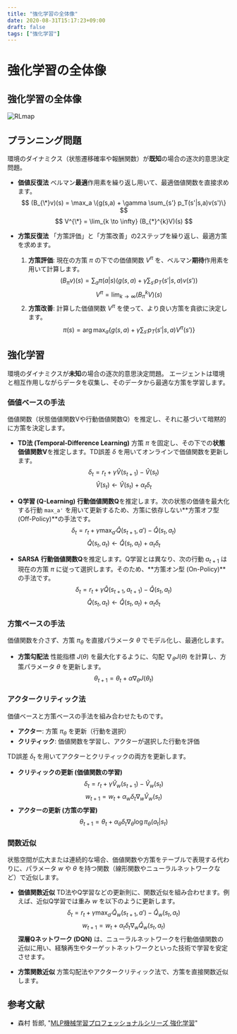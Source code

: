 ```yaml
---
title: "強化学習の全体像"
date: 2020-08-31T15:17:23+09:00
draft: false
tags: ["強化学習"] 
---
```

<!--more-->
# 強化学習の全体像
## 強化学習の全体像

![RLmap](.././fig1.jpeg)

## プランニング問題
環境のダイナミクス（状態遷移確率や報酬関数）が**既知**の場合の逐次的意思決定問題。

- **価値反復法**
  ベルマン**最適**作用素を繰り返し用いて、最適価値関数を直接求めます。
  $$
  (B_{\*}v)(s) = \max_a \{g(s,a) + \gamma \sum_{s'} p_T(s'|s,a)v(s')\}
  $$
  $$
  V^{\*} = \lim_{k \to \infty} (B_{*}^{k}V)(s)
  $$

- **方策反復法**
  「方策評価」と「方策改善」の2ステップを繰り返し、最適方策を求めます。
  1.  **方策評価**: 現在の方策 $\pi$ の下での価値関数 $V^\pi$ を、ベルマン**期待**作用素を用いて計算します。
      $$
      (B_{\pi}v)(s) = \sum_a \pi(a|s) (g(s,a) + \gamma \sum_{s'} p_T(s'|s,a)v(s'))
      $$
      $$
      V^{\pi} = \lim_{k \to \infty} (B_{\pi}^{k}V)(s)
      $$
  2.  **方策改善**: 計算した価値関数 $V^\pi$ を使って、より良い方策を貪欲に決定します。
      $$
      \pi(s) = \arg\max_a \{g(s,a) + \gamma \sum_{s'} p_T(s'|s,a)V^\pi(s')\}
      $$

## 強化学習
環境のダイナミクスが**未知**の場合の逐次的意思決定問題。
エージェントは環境と相互作用しながらデータを収集し、そのデータから最適な方策を学習します。

### 価値ベースの手法
価値関数（状態価値関数Vや行動価値関数Q）を推定し、それに基づいて暗黙的に方策を決定します。

- **TD法 (Temporal-Difference Learning)**
  方策 $\pi$ を固定し、その下での**状態価値関数V**を推定します。TD誤差 $\delta$ を用いてオンラインで価値関数を更新します。
  $$
  \delta_t = r_t + \gamma \hat{V}(s_{t+1}) - \hat{V}(s_t)
  $$
  $$
  \hat{V}(s_t) \leftarrow \hat{V}(s_t) + \alpha_t \delta_t
  $$

- **Q学習 (Q-Learning)**
  **行動価値関数Q**を推定します。次の状態の価値を最大化する行動 `max_a'` を用いて更新するため、方策に依存しない**方策オフ型 (Off-Policy)**の手法です。
  $$
  \delta_t = r_t + \gamma \max_{a'} \hat{Q}(s_{t+1}, a') - \hat{Q}(s_t, a_t)
  $$
  $$
  \hat{Q}(s_t, a_t) \leftarrow \hat{Q}(s_t, a_t) + \alpha_t \delta_t
  $$

- **SARSA**
  **行動価値関数Q**を推定します。Q学習とは異なり、次の行動 $a_{t+1}$ は現在の方策 $\pi$ に従って選択します。そのため、**方策オン型 (On-Policy)**の手法です。
  $$
  \delta_t = r_t + \gamma \hat{Q}(s_{t+1}, a_{t+1}) - \hat{Q}(s_t, a_t)
  $$
  $$
  \hat{Q}(s_t, a_t) \leftarrow \hat{Q}(s_t, a_t) + \alpha_t \delta_t
  $$

### 方策ベースの手法
価値関数を介さず、方策 $\pi_\theta$ を直接パラメータ $\theta$ でモデル化し、最適化します。

- **方策勾配法**
  性能指標 $J(\theta)$ を最大化するように、勾配 $\nabla_\theta J(\theta)$ を計算し、方策パラメータ $\theta$ を更新します。
  $$
  \theta_{t+1} = \theta_t + \alpha \nabla_\theta J(\theta_t)
  $$

### アクタークリティック法
価値ベースと方策ベースの手法を組み合わせたものです。
- **アクター**: 方策 $\pi_\theta$ を更新（行動を選択）
- **クリティック**: 価値関数を学習し、アクターが選択した行動を評価

TD誤差 $\delta_t$ を用いてアクターとクリティックの両方を更新します。
- **クリティックの更新 (価値関数の学習)**
  $$
  \delta_t = r_t + \gamma \hat{V}_w(s_{t+1}) - \hat{V}_w(s_t)
  $$
  $$
  w_{t+1} = w_t + \alpha_w \delta_t \nabla_w \hat{V}_w(s_t)
  $$
- **アクターの更新 (方策の学習)**
  $$
  \theta_{t+1} = \theta_t + \alpha_\theta \delta_t \nabla_\theta \log \pi_\theta(a_t|s_t)
  $$

### 関数近似
状態空間が広大または連続的な場合、価値関数や方策をテーブルで表現する代わりに、パラメータ $w$ や $\theta$ を持つ関数（線形関数やニューラルネットワークなど）で近似します。

- **価値関数近似**
  TD法やQ学習などの更新則に、関数近似を組み合わせます。例えば、近似Q学習では重み $w$ を以下のように更新します。
  $$
  \delta_t = r_t + \gamma \max_{a'} \hat{Q}_w(s_{t+1}, a') - \hat{Q}_w(s_t, a_t)
  $$
  $$
  w_{t+1} = w_t + \alpha_t \delta_t \nabla_w \hat{Q}_w(s_t, a_t)
  $$
  **深層Qネットワーク (DQN)** は、ニューラルネットワークを行動価値関数の近似に用い、経験再生やターゲットネットワークといった技術で学習を安定させます。

- **方策関数近似**
  方策勾配法やアクタークリティック法で、方策を直接関数近似します。

## 参考文献
- 森村 哲郎, "[MLP機械学習プロフェッショナルシリーズ 強化学習](https://amzn.to/3eH8hHd)"